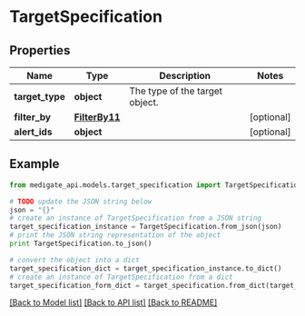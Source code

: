 # TargetSpecification


## Properties
Name | Type | Description | Notes
------------ | ------------- | ------------- | -------------
**target_type** | **object** | The type of the target object. | 
**filter_by** | [**FilterBy11**](FilterBy11.md) |  | [optional] 
**alert_ids** | **object** |  | [optional] 

## Example

```python
from medigate_api.models.target_specification import TargetSpecification

# TODO update the JSON string below
json = "{}"
# create an instance of TargetSpecification from a JSON string
target_specification_instance = TargetSpecification.from_json(json)
# print the JSON string representation of the object
print TargetSpecification.to_json()

# convert the object into a dict
target_specification_dict = target_specification_instance.to_dict()
# create an instance of TargetSpecification from a dict
target_specification_form_dict = target_specification.from_dict(target_specification_dict)
```
[[Back to Model list]](../README.md#documentation-for-models) [[Back to API list]](../README.md#documentation-for-api-endpoints) [[Back to README]](../README.md)



